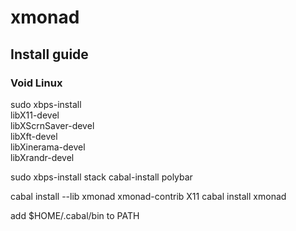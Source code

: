 # xmonad

## Install guide

### Void Linux

sudo xbps-install \
  libX11-devel \
  libXScrnSaver-devel \
  libXft-devel \
  libXinerama-devel \
  libXrandr-devel

sudo xbps-install stack cabal-install polybar

cabal install --lib xmonad xmonad-contrib X11
cabal install xmonad

add $HOME/.cabal/bin to PATH
